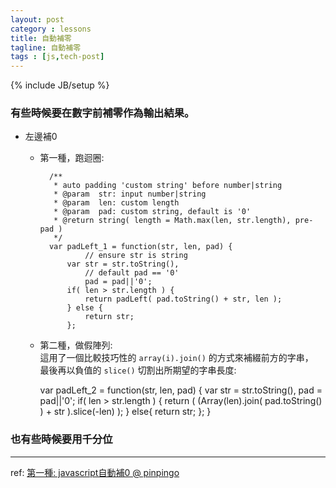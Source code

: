 ```yaml
---
layout: post
category : lessons
title: 自動補零
tagline: 自動補零
tags : [js,tech-post]
---
```

{% include JB/setup %}

### 有些時候要在數字前補零作為輸出結果。

+ 左邊補0

    + 第一種，跑迴圈:

            /**
             * auto padding 'custom string' before number|string
             * @param  str: input number|string
             * @param  len: custom length
             * @param  pad: custom string, default is '0'
             * @return string( length = Math.max(len, str.length), pre-pad )
             */
            var padLeft_1 = function(str, len, pad) {
                    // ensure str is string
                var str = str.toString(),
                    // default pad == '0'
                    pad = pad||'0';
                if( len > str.length ) {
                    return padLeft( pad.toString() + str, len );
                } else {
                    return str;
                };


    + 第二種，做假陣列:  
      這用了一個比較技巧性的 `array(i).join()` 的方式來補綴前方的字串，  
      最後再以負值的 `slice()` 切割出所期望的字串長度:

        var padLeft_2 = function(str, len, pad) {
            var str = str.toString(),
                pad = pad||'0';
            if( len > str.length ) {
                return ( (Array(len).join( pad.toString() ) + str ).slice(-len) );
            } else{
                return str;
            };
        }

### 也有些時候要用千分位

---

ref: [第一種: javascript自動補0 @ pinpingo](http://www.dotblogs.com.tw/pinpingo/archive/2011/07/26/32140.aspx)